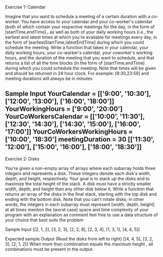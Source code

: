 Exercise 1: Calendar

Imagine that you want to schedule a meeting of a certain duration with a co-worker. You have access to your
calendar and your co-worker's calendar (both of which contain your respective meetings for the day, in the
form of [startTime,endTime] , as well as both of your daily working hours (i.e., the earliest and latest times
at which you're available for meetings every day, in the form of [earliestStartTime,latestEndTime]
during which you could schedule the meeting.
Write a function that takes in your calendar, your daily working hours, your co-worker's calendar, your coworker's
working hours, and the duration of the meeting that you want to schedule, and that returns a list of
all the time blocks (in the form of [startTime,endTime] during which you could schedule the meeting.
Note that times will be given and should be returned in 24 hour clock. For example: [8:30,23:59] and
meeting durations will always be in minutes

Sample Input
YourCalendar = [['9:00', '10:30'], ['12:00', '13:00'], ['16:00', '18:00']]
YourWorkingHours = ['9:00', '20:00']
YourCoWorkersCalendar = [['10:00', '11:30'], ['12:30', '14:30'], ['14:30',
'15:00'], ['16:00', '17:00']]
YourCoWorkersWorkingHours = ['10:00', '18:30']
meetingDuration = 30
[['11:30', '12:00'], ['15:00', '16:00'], ['18:00', '18:30']]
---------------------------------------------------------------------------------------------------------

Exercise 2: Disks

You're given a non-empty array of arrays where each subarray holds three integers and represents a disk.
These integers denote each disk's width, depth, and height, respectively. Your goal is to stack up the disks and
to maximize the total height of the stack. A disk must have a strictly smaller width, depth, and height than any
other disk below it.
Write a function that returns an array of the disks in the final stack, starting with the top disk and ending with
the bottom disk. Note that you can't rotate disks; in other words, the integers in each subarray must represent
[width, depth, height] at all times
mention the (worst case) space and time complexity of your program with an explanation as comment
feel free to use a data structure of your choice that best suits the problem

Sample Input
[[2, 1, 2], [3, 2, 3], [2, 2, 8], [2, 3, 4], [1, 3, 1], [4, 4, 5]]

Expected sample Output (Read the disks from left to right)
[[4, 4, 5], [3, 2, 3], [2, 1, 2]]
When more than combination equals the maximum height , all combinations must be present in the output.
